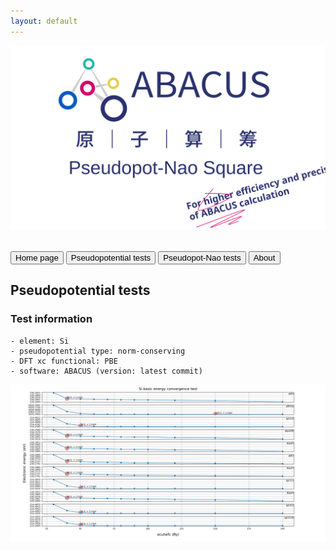 ```yaml
---
layout: default
---
```


<link rel="stylesheet" type="text/css" href="../components/styles.css">



<p align="center">
    <img src="../../apns.svg">
</p>  

<br>
<button class="top_header_button" onclick="location.href='../../index.md'">
Home page</button>
<button class="top_header_button" onclick="location.href='pseudopotential.html'">
Pseudopotential tests</button>
<button class="top_header_button" onclick="location.href='../pseudopot-nao_tests/pseudopot-nao.html'">
Pseudopot-Nao tests</button>
<button class="top_header_button">
About</button>
<br>

## Pseudopotential tests
### Test information
    - element: Si
    - pseudopotential type: norm-conserving
    - DFT xc functional: PBE
    - software: ABACUS (version: latest commit)
    
<p align="center">
    <img src="../../apns_results/pseudopot/Si.png">
</p>  